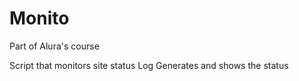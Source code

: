 # Monito
Part of Alura's course

Script that monitors site status
Log Generates
and shows the status